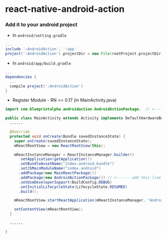# react-native-android-action

### Add it to your android project

* In `android/setting.gradle`

```gradle
...
include ':AndroidAction', ':app'
project(':AndroidAction').projectDir = new File(rootProject.projectDir, '../node_modules/react-native-android-action')
```

* In `android/app/build.gradle`

```gradle
...
dependencies {
  ...
  compile project(':AndroidAction')
}
```

* Register Module - RN <= 0.17 (in MainActivity.java)

```java
import com.blueprintalpha.androidaction.AndroidActionPackage;  // <--- import

public class MainActivity extends Activity implements DefaultHardwareBackBtnHandler {
  ......

  @Override
  protected void onCreate(Bundle savedInstanceState) {
    super.onCreate(savedInstanceState);
    mReactRootView = new ReactRootView(this);

    mReactInstanceManager = ReactInstanceManager.builder()
      .setApplication(getApplication())
      .setBundleAssetName("index.android.bundle")
      .setJSMainModuleName("index.android")
      .addPackage(new MainReactPackage())
      .addPackage(new AndroidActionPackage()) // <------ add this line to yout MainActivity class
      .setUseDeveloperSupport(BuildConfig.DEBUG)
      .setInitialLifecycleState(LifecycleState.RESUMED)
      .build();

    mReactRootView.startReactApplication(mReactInstanceManager, "AndroidRNSample", null);

    setContentView(mReactRootView);
  }

  ......

}
```
